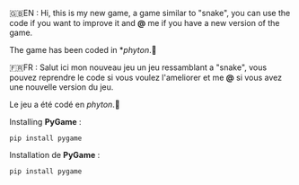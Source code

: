 🇬🇧EN : 
Hi, this is my new game, a game similar to "snake",
you can use the code if you want to improve it and **@** me if you have a new version of the game.

The game has been coded in **phyton*.🐍

🇫🇷FR :
Salut ici mon nouveau jeu un jeu ressamblant a "snake",
vous pouvez reprendre le code si vous voulez l'ameliorer et me **@** si vous avez une nouvelle version du jeu.

Le jeu a été codé en _phyton_.🐍 

Installing **PyGame** :

`pip install pygame`

Installation de **PyGame** :

`pip install pygame`
